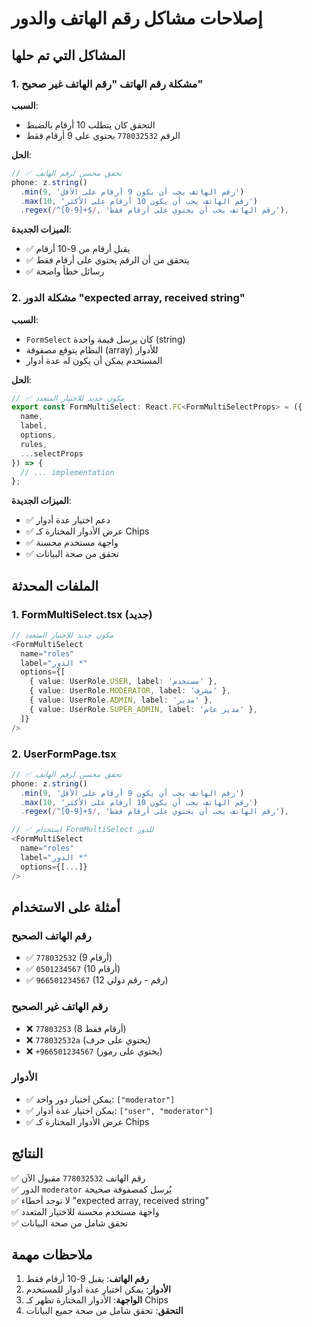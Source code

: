 # إصلاحات مشاكل رقم الهاتف والدور

## المشاكل التي تم حلها

### 1. مشكلة رقم الهاتف "رقم الهاتف غير صحيح"
**السبب**: 
- التحقق كان يتطلب 10 أرقام بالضبط
- الرقم `778032532` يحتوي على 9 أرقام فقط

**الحل**:
```typescript
// ✅ تحقق محسن لرقم الهاتف
phone: z.string()
  .min(9, 'رقم الهاتف يجب أن يكون 9 أرقام على الأقل')
  .max(10, 'رقم الهاتف يجب أن يكون 10 أرقام على الأكثر')
  .regex(/^[0-9]+$/, 'رقم الهاتف يجب أن يحتوي على أرقام فقط'),
```

**الميزات الجديدة**:
- ✅ يقبل أرقام من 9-10 أرقام
- ✅ يتحقق من أن الرقم يحتوي على أرقام فقط
- ✅ رسائل خطأ واضحة

### 2. مشكلة الدور "expected array, received string"
**السبب**: 
- `FormSelect` كان يرسل قيمة واحدة (string)
- النظام يتوقع مصفوفة (array) للأدوار
- المستخدم يمكن أن يكون له عدة أدوار

**الحل**:
```typescript
// ✅ مكون جديد للاختيار المتعدد
export const FormMultiSelect: React.FC<FormMultiSelectProps> = ({
  name,
  label,
  options,
  rules,
  ...selectProps
}) => {
  // ... implementation
};
```

**الميزات الجديدة**:
- ✅ دعم اختيار عدة أدوار
- ✅ عرض الأدوار المختارة كـ Chips
- ✅ واجهة مستخدم محسنة
- ✅ تحقق من صحة البيانات

## الملفات المحدثة

### 1. FormMultiSelect.tsx (جديد)
```typescript
// مكون جديد للاختيار المتعدد
<FormMultiSelect
  name="roles"
  label="الدور *"
  options={[
    { value: UserRole.USER, label: 'مستخدم' },
    { value: UserRole.MODERATOR, label: 'مشرف' },
    { value: UserRole.ADMIN, label: 'مدير' },
    { value: UserRole.SUPER_ADMIN, label: 'مدير عام' },
  ]}
/>
```

### 2. UserFormPage.tsx
```typescript
// ✅ تحقق محسن لرقم الهاتف
phone: z.string()
  .min(9, 'رقم الهاتف يجب أن يكون 9 أرقام على الأقل')
  .max(10, 'رقم الهاتف يجب أن يكون 10 أرقام على الأكثر')
  .regex(/^[0-9]+$/, 'رقم الهاتف يجب أن يحتوي على أرقام فقط'),

// ✅ استخدام FormMultiSelect للدور
<FormMultiSelect
  name="roles"
  label="الدور *"
  options={[...]}
/>
```

## أمثلة على الاستخدام

### رقم الهاتف الصحيح
- ✅ `778032532` (9 أرقام)
- ✅ `0501234567` (10 أرقام)
- ✅ `966501234567` (12 رقم - رقم دولي)

### رقم الهاتف غير الصحيح
- ❌ `77803253` (8 أرقام فقط)
- ❌ `778032532a` (يحتوي على حرف)
- ❌ `+966501234567` (يحتوي على رموز)

### الأدوار
- ✅ يمكن اختيار دور واحد: `["moderator"]`
- ✅ يمكن اختيار عدة أدوار: `["user", "moderator"]`
- ✅ عرض الأدوار المختارة كـ Chips

## النتائج

✅ رقم الهاتف `778032532` مقبول الآن  
✅ الدور `moderator` يُرسل كمصفوفة صحيحة  
✅ لا توجد أخطاء "expected array, received string"  
✅ واجهة مستخدم محسنة للاختيار المتعدد  
✅ تحقق شامل من صحة البيانات  

## ملاحظات مهمة

1. **رقم الهاتف**: يقبل 9-10 أرقام فقط
2. **الأدوار**: يمكن اختيار عدة أدوار للمستخدم
3. **الواجهة**: الأدوار المختارة تظهر كـ Chips
4. **التحقق**: تحقق شامل من صحة جميع البيانات
